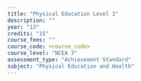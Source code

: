 ```yaml
---
title: "Physical Education Level 3"
description: ""
year: "13"
credits: "15"
course_fees: ""
course_code: <course_code>
course_level: "NCEA 3"
assessment_type: "Achievement Standard"
subject: "Physical Education and Health"
---
```

